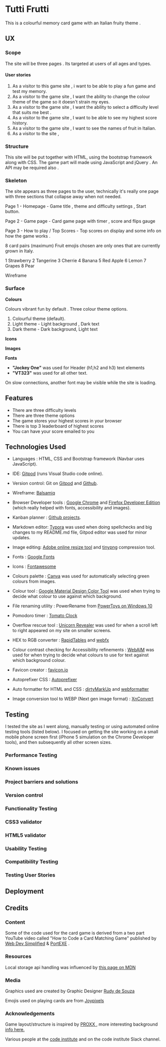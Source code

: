 # Tutti Frutti

This is a colourful memory card game with an Italian fruity theme . 

## UX


### Scope

The site will be three pages .  Its targeted at users of all ages and types. 

#### User stories

1. As a visitor to this game site , i want to be able to play a fun game and test my memory.
2. As a visitor to the game site , I want the ability to change the colour theme of the game so it doesn't strain my eyes. 
3. As a visitor to the game site ,  I want the ability to select a difficulty level that suits me best .
4. As a visitor to the game site , I want to be able to see my highest score history.
5. As a visitor to the game site , I want to see the names of fruit in Italian.
6. As a visitor to the site , 

### Structure

This site will be put together with HTML, using the bootstrap framework along with CSS. The game part will made using JavaScript and jQuery . An API may be required also . 

### Skeleton

The site appears as three pages to the user, technically it's really one page with three sections that collapse away when not needed.

Page 1 - Homepage - Game title , theme and difficulty settings , Start button.

Page 2 - Game page - Card game page with timer , score and flips gauge

Page 3 - How to play / Top Scores - Top scores on display and some info on how the game works .

8 card pairs (maximum)  Fruit emojis chosen are only ones that are currently grown in Italy.

1 Strawberry
2 Tangerine
3 Cherrie
4 Banana 
5 Red Apple
6 Lemon
7 Grapes
8 Pear

Wireframe 

### Surface 

**Colours**

Colours vibrant fun by default . Three colour theme options.

1. Colourful theme (default). 
2. Light theme - Light background , Dark text
3. Dark theme - Dark background, Light text

**Icons**

**Images**

**Fonts** 

- **"Jockey One"** was used for Header (h1,h2 and h3) text elements
- **"VT323"** was used for all other text. 

On slow connections, another font may be visible while the site is loading.

## Features

- There are three difficulty levels 
- There are three theme options 
- The game stores your highest scores in your browser 
- There is top 3 leaderboard of highest scores
- You can have your score emailed to you

## Technologies Used

- Languages : HTML, CSS and Bootstrap framework (Navbar uses JavaScript).

- IDE: [Gitpod](https://www.gitpod.io/) (runs Visual Studio code online).

- Version control: Git on [Gitpod](https://www.gitpod.io/) and [Github](https://github.com/).

- Wireframe: [Balsamiq](https://balsamiq.com/)

- Browser Developer tools : [Google Chrome](https://www.google.com/chrome) and [Firefox Developer Edition](https://www.mozilla.org/en-US/firefox/developer/) (which really helped with fonts, accessibility and images).

- Kanban planner : [Github projects](https://github.com/kenwals/shinrin-yoku/projects/1). 

- Markdown editor: [Typora](https://typora.io/) was used when doing spellchecks and big changes to my README.md file, Gitpod editor was used for minor updates.

- Image editing: [Adobe online resize tool](https://www.adobe.com/ie/photoshop/online/resize-image.html) and [tinypng](https://tinypng.com/) compression tool.

- Fonts : [Google Fonts](https://fonts.google.com/)

- Icons : [Fontawesome](https://fontawesome.com/)

- Colours palette : [Canva](https://www.canva.com/colors/color-palette-generator/) was used for automatically selecting green colours from images.

- Colour tool : [Google Material Design Color Tool](https://material.io/resources/color/#!/?view.left=0&view.right=1&secondary.color=9db769&primary.color=4e5c28&secondary.text.color=000000&primary.text.color=ffffff) was used when trying to decide what colour to use against which background.

- File renaming utility : PowerRename from [PowerToys on Windows 10](https://www.windowscentral.com/how-bulk-rename-your-files-windows-10-powertoys)

- Pomodoro timer : [Tomato Clock](https://chrome.google.com/webstore/detail/tomato-clock/enemipdanmallpjakiehedcgjmibjihj) 

- Overflow rescue tool : [Unicorn Revealer](https://chrome.google.com/webstore/detail/unicorn-revealer/lmlkphhdlngaicolpmaakfmhplagoaln) was used for when a scroll left to right appeared on my site on smaller screens.

- HEX to RGB converter : [RapidTables](https://www.rapidtables.com/convert/color/hex-to-rgb.html) and [webfx](https://www.webfx.com/web-design/hex-to-rgb/)

- Colour contrast checking for Accessibility refinements : [WebAIM](https://webaim.org/resources/contrastchecker/) was used for when trying to decide what colours to use for text against which background colour.

- Favicon creator : [favicon.io](https://favicon.io/favicon-generator/)

- Autoprefixer CSS : [Autoprefixer](https://autoprefixer.github.io/)

- Auto formatter for HTML and CSS : [dirtyMarkUp](https://www.10bestdesign.com/dirtymarkup/) and  [webformatter](https://webformatter.com/html)

- Image conversion tool to WEBP (Next gen image format) : [XnConvert](https://www.xnview.com/en/xnconvert/)

## Testing

I tested the site as I went along, manually testing or using automated online testing tools (listed below). I focused on getting the site working on a small mobile phone screen first (iPhone 5 simulation on the Chrome Developer tools), and then subsequently all other screen sizes.

### Performance Testing

### Known issues

### Project barriers and solutions

### Version control

### Functionality Testing

### CSS3 validator 

### HTML5 validator

### Usability Testing

### Compatibility Testing

### Testing User Stories



## Deployment



## Credits

### Content

Some of the code used for the card game is derived from a two part YouTube video called "How to Code a Card Matching Game" published by [Web Dev Simplified](https://youtu.be/28VfzEiJgy4)  & [PortEXE](https://youtu.be/3uuQ3g92oPQ) .


### Resources


Local storage api handling was influenced by [this page on MDN](https://developer.mozilla.org/en-US/docs/Web/API/Web_Storage_API/Using_the_Web_Storage_API)

### Media

Graphics used are created by Graphic Designer [Rudy de Souza](https://rudydesouza.com/)

Emojis used on playing cards are from [Joypixels](https://www.joypixels.com/emoji)

### Acknowledgements

Game layout/structure is inspired by [PROXX ](https://www.proxx.app/) , more interesting background [info here.](https://web.dev/proxx-announce/)

Various people at the [code institute](https://codeinstitute.net/) and on the code institute Slack channel.